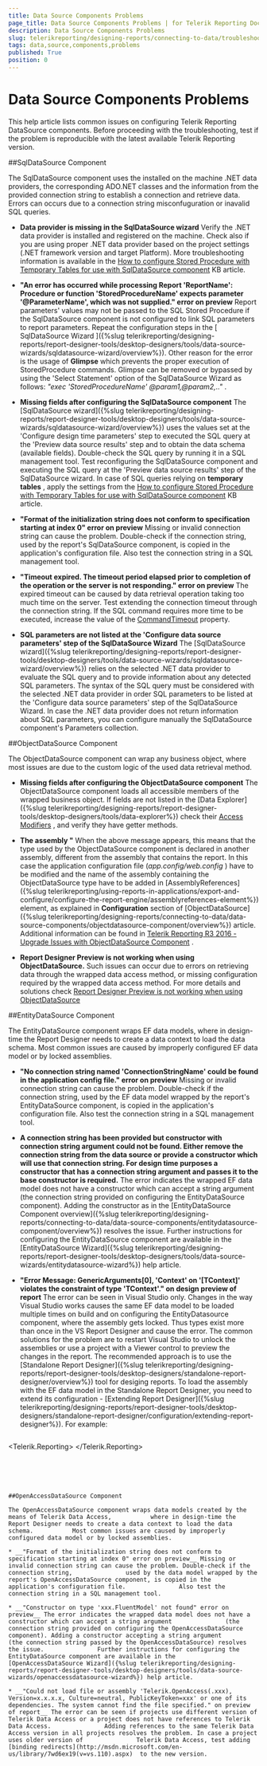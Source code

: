 ```yaml
---
title: Data Source Components Problems
page_title: Data Source Components Problems | for Telerik Reporting Documentation
description: Data Source Components Problems
slug: telerikreporting/designing-reports/connecting-to-data/troubleshooting/data-source-components-problems
tags: data,source,components,problems
published: True
position: 0
---
```


# Data Source Components Problems



This help article lists common issues on configuring Telerik Reporting DataSource components.         Before proceeding with the troubleshooting, test if the problem is reproducible with the latest         available Telerik Reporting version.       

##SqlDataSource Component

The SqlDataSource component uses the installed on the machine .NET data providers,           the corresponding ADO.NET classes and the information from the provided connection string           to establish a connection and retrieve data. Errors can occurs due to a connection string           misconfuguration or inavalid SQL queries.         

* __Data provider is missing in the SqlDataSource wizard__ Verify the .NET data provider is installed and registered on the machine. Check also if you are using proper .NET data provider               based on the project settings (.NET framework version and target Platform). More troubleshooting information is available in the  [How to configure Stored Procedure with Temporary Tables for use with SqlDataSource component](http://www.telerik.com/support/kb/reporting/details/how-to-configure-stored-procedure-with-temporary-tables-for-use-with-sqldatasource-component)  KB article.             

* __"An error has occurred while processing Report 'ReportName': Procedure or function 'StoredProcedureName' expects parameter '@ParameterName', which was not supplied." error on preview__ Report parameters' values may not be passed to the SQL Stored Procedure if the SqlDataSource component is not configured               to link SQL parameters to report parameters. Repeat the configuration steps in the [                 SqlDataSource Wizard               ]({%slug telerikreporting/designing-reports/report-designer-tools/desktop-designers/tools/data-source-wizards/sqldatasource-wizard/overview%}).             Other reason for the error is the usage of __Glimpse__  which prevents the proper execution of StoredProcedure commands.               Glimpse can be removed or bypassed by using the 'Select Statement' option of the SqlDataSource Wizard as follows:               *"exec 'StoredProcedureName' @param1,@param2,.."* .             

* __Missing fields after configuring the SqlDataSource component__ The [SqlDataSource wizard]({%slug telerikreporting/designing-reports/report-designer-tools/desktop-designers/tools/data-source-wizards/sqldatasource-wizard/overview%}) uses the values set at the 'Configure design time parameters' step               to executed the SQL query at the 'Preview data source results' step and to obtain the data schema (available fields).               Double-check the SQL query by running it in a SQL management tool. Test reconfiguring the SqlDataSource component and executing the SQL query at the               'Preview data source results' step of the SqlDataSource wizard.               In case of SQL queries relying on __temporary tables__ , apply the settings from the  [How to configure Stored Procedure with Temporary Tables for use with SqlDataSource component](http://www.telerik.com/support/kb/reporting/details/how-to-configure-stored-procedure-with-temporary-tables-for-use-with-sqldatasource-component)  KB article.             

* __"Format of the initialization string does not conform to specification starting at index 0" error on preview__ Missing or invalid connection string can cause the problem. Double-check if the connection string,               used by the report's SqlDataSource component, is copied in the application's configuration file.               Also test the connection string in a SQL management tool.             

* __"Timeout expired. The timeout period elapsed prior to completion of the operation or the server is not responding." error on preview__ The expired timeout can be caused by data retrieval operation taking too much time on the server. Test extending the connection               timeout through the connection string. If the SQL command requires more time to be executed, increase the value of the                [CommandTimeout](/reporting/api/Telerik.Reporting.SqlDataSource#Telerik_Reporting_SqlDataSource_CommandTimeout)  property.             

* __SQL parameters are not listed at the 'Configure data source parameters' step of the SqlDataSource Wizard__ The [SqlDataSource wizard]({%slug telerikreporting/designing-reports/report-designer-tools/desktop-designers/tools/data-source-wizards/sqldatasource-wizard/overview%}) relies on the selected .NET data provider               to evaluate the SQL query and to provide information about any detected SQL parameters. The syntax of the SQL query must be               considered with the selected .NET data provider in order SQL parameters to be listed at the 'Configure data source parameters'               step of the SqlDataSource Wizard. In case the .NET data provider does not return information about SQL parameters, you can configure               manually the SqlDataSource component's Parameters collection.             



##ObjectDataSource Component

The ObjectDataSource component can wrap any business object, where most issues are due to the custom           logic of the used data retrieval method.         

* __Missing fields after configuring the ObjectDataSource component__ The ObjectDataSource component loads all accessible members of the wrapped business object.               If fields are not listed in the [Data Explorer]({%slug telerikreporting/designing-reports/report-designer-tools/desktop-designers/tools/data-explorer%})               check their  [Access Modifiers](https://msdn.microsoft.com/en-us/library/ms173121.aspx) , and verify they have getter methods.             

* __The assembly "__ When the above message appears, this means that the type used by the ObjectDataSource component is declared in another assembly,               different from the assembly that contains the report. In this case the application configuration file (*app.config/web.config* )               have to be modified and the name of the assembly containing the ObjectDataSource type have to be added in [AssemblyReferences]({%slug telerikreporting/using-reports-in-applications/export-and-configure/configure-the-report-engine/assemblyreferences-element%}) element,               as explained in __Configuration__  section of [ObjectDataSource]({%slug telerikreporting/designing-reports/connecting-to-data/data-source-components/objectdatasource-component/overview%}) article.             Additional information can be found in  [Telerik Reporting R3 2016 - Upgrade Issues with ObjectDataSource Component](http://www.telerik.com/support/kb/reporting/details/telerik-reporting-r3-2016---upgrade-issues-with-objectdatasource-component) .             

* __Report Designer Preview is not working when using ObjectDataSource.__ Such issues can occur due to errors on retrieving data through the wrapped data access method,               or missing configuration required by the wrapped data access method. For more details and solutions check  [Report Designer Preview is not working when using ObjectDataSource](http://www.telerik.com/support/kb/reporting/details/visual-studio-preview-is-not-working-when-using-objectdatasource) 



##EntityDataSource Component

The EntityDataSource component wraps EF data models, where in design-time the Report Designer needs to create a data context to load the data schema.           Most common issues are caused by improperly configured EF data model or by locked assemblies.         

* __"No connection string named 'ConnectionStringName' could be found in the application config file." error on preview__ Missing or invalid connection string can cause the problem. Double-check if the connection string,               used by the EF data model wrapped by the report's EntityDataSource component, is copied in the application's configuration file.               Also test the connection string in a SQL management tool.             

* __A connection string has been provided but constructor with connection string argument could not be found. Either remove the connection string from the data source or provide a constructor which will use that connection string. For design time purposes a constructor that has a connection string argument and passes it to the base constructor is required.__ The error indicates the wrapped EF data model does not have a constructor which can accept a string argument               (the connection string provided on configuring the EntityDataSource component). Adding the constructor as in the               [EntityDataSource Component overview]({%slug telerikreporting/designing-reports/connecting-to-data/data-source-components/entitydatasource-component/overview%}) resolves the issue.               Further instructions for configuring the EntityDataSource component are available in the               [EntityDataSource Wizard]({%slug telerikreporting/designing-reports/report-designer-tools/desktop-designers/tools/data-source-wizards/entitydatasource-wizard%}) help article.             

* __"Error Message: GenericArguments[0], 'Context' on '[TContext]' violates the constraint of type 'TContext'." on design preview of report__ The error can be seen in Visual Studio only. Changes in the way Visual Studio works causes the same EF data model to be loaded multiple               times on build and on configuring the EntityDatasource component, where the assembly gets locked.               Thus types exist more than once in the VS Report Designer and cause the error.             The common solutions for the problem are to restart Visual Studio to unlock the assemblies or use a project with a Viewer control               to preview the changes in the report.             The recommended approach is to use the [Standalone Report Designer]({%slug telerikreporting/designing-reports/report-designer-tools/desktop-designers/standalone-report-designer/overview%}) tool               for desiging reports. To load the assembly with the EF data model in the Standalone Report Designer, you need to extend its               configuration - [Extending Report Designer]({%slug telerikreporting/designing-reports/report-designer-tools/desktop-designers/standalone-report-designer/configuration/extending-report-designer%}). For example:             

	
    ````XML
<Telerik.Reporting>
   <AssemblyReferences>
       <add name="MyEFModelCustomAssembly" version="1.0.0.0" culture="neutral" publicKeyToken="null" />
       <add name="EntityFramework" version="6.0.0.0" culture="neutral" publicKeyToken="..." />
       <add name="EntityFramework.SqlServer" version="6.0.0.0" culture="neutral" publicKeyToken="..." />
   </AssemblyReferences>
</Telerik.Reporting>
````





##OpenAccessDataSource Component

The OpenAccessDataSource component wraps data models created by the means of Telerik Data Access,           where in design-time the Report Designer needs to create a data context to load the data schema.           Most common issues are caused by improperly configured data model or by locked assemblies.         

* __"Format of the initialization string does not conform to specification starting at index 0" error on preview__ Missing or invalid connection string can cause the problem. Double-check if the connection string,               used by the data model wrapped by the report's OpenAccessDataSource component, is copied in the application's configuration file.               Also test the connection string in a SQL management tool.             

* __"Constructor on type 'xxx.FluentModel' not found" error on preview__ The error indicates the wrapped data model does not have a constructor which can accept a string argument               (the connection string provided on configuring the OpenAccessDataSource component). Adding a constructor accepting a string argument               (the connection string passed by the OpenAccessDataSource) resolves the issue.               Further instructions for configuring the EntityDataSource component are available in the               [OpenAccessDataSource Wizard]({%slug telerikreporting/designing-reports/report-designer-tools/desktop-designers/tools/data-source-wizards/openaccessdatasource-wizard%}) help article.             

* __"Could not load file or assembly 'Telerik.OpenAccess(.xxx), Version=x.x.x.x, Culture=neutral, PublicKeyToken=xxx' or one of its dependencies. The system cannot find the file specified." on preview of report__ The error can be seen if projects use different version of Telerik Data Access or a project does not have references to Telerik Data Access.               Adding references to the same Telerik Data Access version in all projects resolves the problem. In case a project uses older version of               Telerik Data Access, test adding  [binding redirects](http://msdn.microsoft.com/en-us/library/7wd6ex19(v=vs.110).aspx)  to the new version.             
